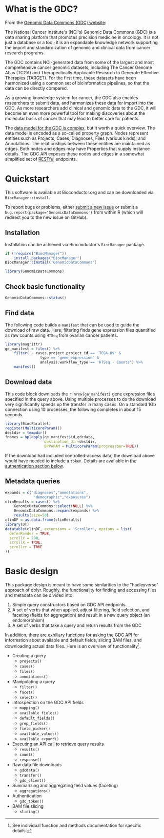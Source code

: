 # What is the GDC?

From the [Genomic Data Commons (GDC) website](https://gdc.nci.nih.gov/about-gdc):

The National Cancer Institute's (NCI's) Genomic Data Commons (GDC) is
a data sharing platform that promotes precision medicine in
oncology. It is not just a database or a tool; it is an expandable
knowledge network supporting the import and standardization of genomic
and clinical data from cancer research programs.

The GDC contains NCI-generated data from some of the largest and most
comprehensive cancer genomic datasets, including The Cancer Genome
Atlas (TCGA) and Therapeutically Applicable Research to Generate
Effective Therapies (TARGET). For the first time, these datasets have
been harmonized using a common set of bioinformatics pipelines, so
that the data can be directly compared.

As a growing knowledge system for cancer, the GDC also enables
researchers to submit data, and harmonizes these data for import into
the GDC. As more researchers add clinical and genomic data to the GDC,
it will become an even more powerful tool for making discoveries about
the molecular basis of cancer that may lead to better care for
patients.

The
[data model for the GDC is complex](https://gdc.cancer.gov/developers/gdc-data-model/gdc-data-model-components),
but it worth a quick overview. The data model is encoded as a
so-called property graph. Nodes represent entities such as Projects,
Cases, Diagnoses, Files (various kinds), and Annotations. The
relationships between these entities are maintained as edges.  Both
nodes and edges may have Properties that supply instance details.  The
GDC API exposes these nodes and edges in a somewhat simplified set
of
[RESTful](https://en.wikipedia.org/wiki/Representational_state_transfer) endpoints.

# Quickstart

This software is available at Bioconductor.org and can be downloaded via
`BiocManager::install`.

To report bugs or problems, either
[submit a new issue](https://github.com/Bioconductor/GenomicDataCommons/issues)
or submit a `bug.report(package='GenomicDataCommons')` from within R (which
will redirect you to the new issue on GitHub).

## Installation

Installation can be achieved via Bioconductor's `BiocManager` package.

```r
if (!require("BiocManager"))
    install.packages("BiocManager")
BiocManager::install('GenomicDataCommons')
```

```r
library(GenomicDataCommons)
```

## Check basic functionality

```r
GenomicDataCommons::status()
```

## Find data

The following code builds a `manifest` that can be used to guide the
download of raw data. Here, filtering finds gene expression files
quantified as raw counts using `HTSeq` from ovarian cancer patients.

```r
library(magrittr)
ge_manifest = files() %>% 
    filter( ~ cases.project.project_id == 'TCGA-OV' &
                type == 'gene_expression' &
                analysis.workflow_type == 'HTSeq - Counts') %>%
    manifest()
```

## Download data

This code block downloads the `r nrow(ge_manifest)` gene expression files specified in the query above. Using multiple processes to do the download very significantly speeds up the transfer in many cases.  On a standard 1Gb connection using 10 processes, the following completes in about 15 seconds.

```r
library(BiocParallel)
register(MulticoreParam())
destdir = tempdir()
fnames = bplapply(ge_manifest$id,gdcdata,
                  destination_dir=destdir,
                  BPPARAM = MulticoreParam(progressbar=TRUE))
```

If the download had included controlled-access data, the download above would have needed to include a `token`.  Details are available in [the authentication section below](#authentication).

## Metadata queries

```r
expands = c("diagnoses","annotations",
             "demographic","exposures")
clinResults = cases() %>% 
    GenomicDataCommons::select(NULL) %>%
    GenomicDataCommons::expand(expands) %>% 
    results(size=50)
clinDF = as.data.frame(clinResults)
library(DT)
datatable(clinDF, extensions = 'Scroller', options = list(
  deferRender = TRUE,
  scrollY = 200,
  scrollX = TRUE,
  scroller = TRUE
))
```
# Basic design

This package design is meant to have some similarities to the "hadleyverse" approach of dplyr. Roughly, the functionality for finding and accessing files and metadata can be divided into:

1. Simple query constructors based on GDC API endpoints.
2. A set of verbs that when applied, adjust filtering, field selection, and faceting (fields for aggregation) and result in a new query object (an endomorphism)
3. A set of verbs that take a query and return results from the GDC

In addition, there are exhiliary functions for asking the GDC API for information about available and default fields, slicing BAM files, and downloading actual data files.  Here is an overview of functionality[^1].


- Creating a query
    - `projects()`
    - `cases()`
    - `files()`
    - `annotations()`
- Manipulating a query
    - `filter()`
    - `facet()`
    - `select()`
- Introspection on the GDC API fields
    - `mapping()`
    - `available_fields()`
    - `default_fields()`
    - `grep_fields()`
    - `field_picker()`
    - `available_values()`
    - `available_expand()`
- Executing an API call to retrieve query results
    - `results()`
    - `count()`
    - `response()`
- Raw data file downloads
    - `gdcdata()`
    - `transfer()`
    - `gdc_client()`
- Summarizing and aggregating field values (faceting)
    - `aggregations()`
- Authentication
    - `gdc_token()`
- BAM file slicing
    - `slicing()`

[^1]: See individual function and methods documentation for specific details.
